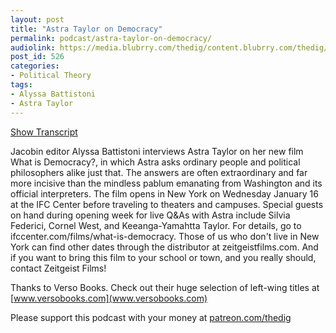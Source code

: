 ```yaml
---
layout: post
title: "Astra Taylor on Democracy"
permalink: podcast/astra-taylor-on-democracy/
audiolink: https://media.blubrry.com/thedig/content.blubrry.com/thedig/The_Dig_-_EP_174_-_TaylorDemocracy.mp3
post_id: 526
categories: 
- Political Theory
tags: 
- Alyssa Battistoni
- Astra Taylor
---
```


[Show Transcript](https://www.thedigradio.com/transcripts/transcript-astra-taylor-on-democracy/)


Jacobin editor Alyssa Battistoni interviews Astra Taylor on her new film What is Democracy?, in which Astra asks ordinary people and political philosophers alike just that. The answers are often extraordinary and far more incisive than the mindless pablum emanating from Washington and its official interpreters. The film opens in New York on Wednesday January 16 at the IFC Center before traveling to theaters and campuses. Special guests on hand during opening week for live Q&As with Astra include Silvia Federici, Cornel West, and Keeanga-Yamahtta Taylor. For details, go to ifccenter.com/films/what-is-democracy. Those of us who don't live in New York can find other dates through the distributor at zeitgeistfilms.com. And if you want to bring this film to your school or town, and you really should, contact Zeitgeist Films!

Thanks to Verso Books. Check out their huge selection of left-wing titles at [www.versobooks.com](www.versobooks.com)

Please support this podcast with your money at [patreon.com/thedig](http://www.patreon.com/TheDig) 